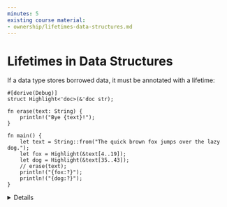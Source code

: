 ```yaml
---
minutes: 5
existing course material:
- ownership/lifetimes-data-structures.md
---
```


# Lifetimes in Data Structures

If a data type stores borrowed data, it must be annotated with a lifetime:

```rust,editable
#[derive(Debug)]
struct Highlight<'doc>(&'doc str);

fn erase(text: String) {
    println!("Bye {text}!");
}

fn main() {
    let text = String::from("The quick brown fox jumps over the lazy dog.");
    let fox = Highlight(&text[4..19]);
    let dog = Highlight(&text[35..43]);
    // erase(text);
    println!("{fox:?}");
    println!("{dog:?}");
}
```

<details>

* In the above example, the annotation on `Highlight` enforces that the data underlying the contained `&str` lives at least as long as any instance of `Highlight` that uses that data.
* If `text` is consumed before the end of the lifetime of `fox` (or `dog`), the borrow checker throws an error.
* Types with borrowed data force users to hold on to the original data. This can be useful for creating lightweight views, but it generally makes them somewhat harder to use.
* When possible, make data structures own their data directly.
* Some structs with multiple references inside can have more than one lifetime annotation. This can be necessary if there is a need to describe lifetime relationships between the references themselves, in addition to the lifetime of the struct itself. Those are very advanced use cases.
</details>

